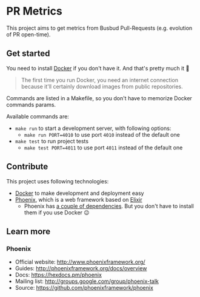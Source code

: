 # PR Metrics

This project aims to get metrics from Busbud Pull-Requests (e.g. evolution of PR open-time).

## Get started

You need to install [Docker](https://docs.docker.com/install/) if you don't have it. And that's pretty much it 👐

> The first time you run Docker, you need an internet connection because it'll certainly download images from public repositories.

Commands are listed in a Makefile, so you don't have to memorize Docker commands params.

Available commands are:

* `make run` to start a development server, with following options:
  * `make run PORT=4010` to use port `4010` instead of the default one
* `make test` to run project tests
  * `make test PORT=4011` to use port `4011` instead of the default one

## Contribute

This project uses following technologies:

* [Docker](https://docs.docker.com/) to make development and deployment easy
* [Phoenix](http://www.phoenixframework.org/), which is a web framework based on [Elixir](https://elixir-lang.org/)
  * Phoenix has [a couple of dependencies](https://hexdocs.pm/phoenix/installation.html#content). But you don't have to install them if you use Docker 😉

## Learn more

### Phoenix

* Official website: http://www.phoenixframework.org/
* Guides: http://phoenixframework.org/docs/overview
* Docs: https://hexdocs.pm/phoenix
* Mailing list: http://groups.google.com/group/phoenix-talk
* Source: https://github.com/phoenixframework/phoenix
